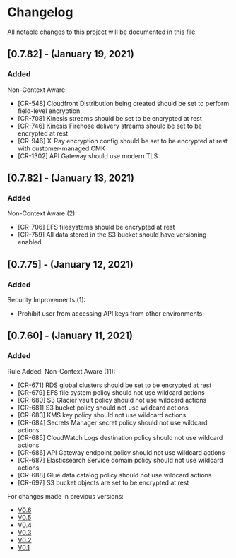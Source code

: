 # Changelog
All notable changes to this project will be documented in this file.

## [0.7.82] - (January 19, 2021)
### Added
Non-Context Aware
- [CR-548] Cloudfront Distribution being created should be set to perform field-level encryption
- [CR-708] Kinesis streams should be set to be encrypted at rest
- [CR-746] Kinesis Firehose delivery streams should be set to be encrypted at rest
- [CR-946] X-Ray encryption config should be set to be encrypted at rest with customer-managed CMK
- [CR-1302] API Gateway should use modern TLS

## [0.7.82] - (January 13, 2021)
### Added
Non-Context Aware (2):
- [CR-706] EFS filesystems should be encrypted at rest
- [CR-759] All data stored in the S3 bucket should have versioning enabled

## [0.7.75] - (January 12, 2021)
### Added
Security Improvements (1):
- Prohibit user from accessing API keys from other environments


## [0.7.60] - (January 11, 2021)
### Added
Rule Added:
Non-Context Aware (11):
- [CR-671] RDS global clusters should be set to be encrypted at rest
- [CR-679] EFS file system policy should not use wildcard actions
- [CR-680] S3 Glacier vault policy should not use wildcard actions
- [CR-681] S3 bucket policy should not use wildcard actions
- [CR-683] KMS key policy should not use wildcard actions
- [CR-684] Secrets Manager secret policy should not use wildcard actions
- [CR-685] CloudWatch Logs destination policy should not use wildcard actions
- [CR-686] API Gateway endpoint policy should not use wildcard actions
- [CR-687] Elasticsearch Service domain policy should not use wildcard actions
- [CR-688] Glue data catalog policy should not use wildcard actions
- [CR-697] S3 bucket objects are set to be encrypted at rest

For changes made in previous versions:
- [V0.6](https://github.com/indeni/cloudrail-demo/blob/v0.6/CHANGELOG.md)
- [V0.5](https://github.com/indeni/cloudrail-demo/blob/v0.5/CHANGELOG.md)
- [V0.4](https://github.com/indeni/cloudrail-demo/blob/v0.4/CHANGELOG.md)
- [V0.3](https://github.com/indeni/cloudrail-demo/blob/v0.3/CHANGELOG.md)
- [V0.2](https://github.com/indeni/cloudrail-demo/blob/v0.2/CHANGELOG.md)
- [V0.1](https://github.com/indeni/cloudrail-demo/blob/v0.1/CHANGELOG.md)


